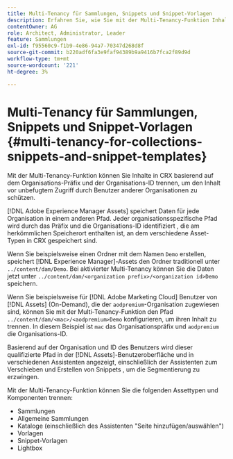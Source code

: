 ```yaml
---
title: Multi-Tenancy für Sammlungen, Snippets und Snippet-Vorlagen
description: Erfahren Sie, wie Sie mit der Multi-Tenancy-Funktion Inhalte im CRX-Repository basierend auf der Kundenorganisation trennen können, um nicht autorisierten Zugriff zu verhindern.
contentOwner: AG
role: Architect, Administrator, Leader
feature: Sammlungen
exl-id: f95560c9-f1b9-4e86-94a7-70347d268d8f
source-git-commit: b220adf6fa3e9faf94389b9a9416b7fca2f89d9d
workflow-type: tm+mt
source-wordcount: '221'
ht-degree: 3%

---
```


# Multi-Tenancy für Sammlungen, Snippets und Snippet-Vorlagen {#multi-tenancy-for-collections-snippets-and-snippet-templates}

Mit der Multi-Tenancy-Funktion können Sie Inhalte in CRX basierend auf dem Organisations-Präfix und der Organisations-ID trennen, um den Inhalt vor unbefugtem Zugriff durch Benutzer anderer Organisationen zu schützen.

[!DNL Adobe Experience Manager Assets] speichert Daten für jede Organisation in einem anderen Pfad. Jeder organisationsspezifische Pfad wird durch das Präfix und die Organisations-ID identifiziert
, die am herkömmlichen Speicherort enthalten ist, an dem verschiedene Asset-Typen in CRX gespeichert sind.

Wenn Sie beispielsweise einen Ordner mit dem Namen `Demo` erstellen, speichert [!DNL Experience Manager]-Assets den Ordner traditionell unter `../content/dam/Demo`. Bei aktivierter Multi-Tenancy können Sie die Daten jetzt unter `../content/dam/<organization prefix>/<organization id>Demo` speichern.

Wenn Sie beispielsweise für [!DNL Adobe Marketing Cloud] Benutzer von [!DNL Assets] (On-Demand), die der `aodpremium`-Organisation zugewiesen sind, können Sie mit der Multi-Tenancy-Funktion den Pfad `../content/dam/<mac>/<aodpremium>Demo` konfigurieren, um ihren Inhalt zu trennen. In diesem Beispiel ist `mac` das Organisationspräfix und `aodpremium` die Organisations-ID.

Basierend auf der Organisation und ID des Benutzers wird dieser qualifizierte Pfad in der [!DNL Assets]-Benutzeroberfläche und in verschiedenen Assistenten angezeigt, einschließlich der Assistenten zum Verschieben und Erstellen von Snippets , um die Segmentierung zu erzwingen.

Mit der Multi-Tenancy-Funktion können Sie die folgenden Assettypen und Komponenten trennen:

* Sammlungen
* Allgemeine Sammlungen
* Kataloge (einschließlich des Assistenten &quot;Seite hinzufügen/auswählen&quot;)
* Vorlagen
* Snippet-Vorlagen
* Lightbox
